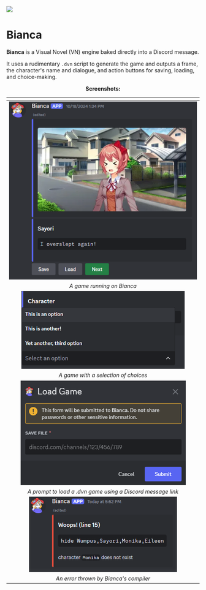 [![](https://dcbadge.limes.pink/api/server/INVITE)](https://discord.gg/35Z2mXYRpv)

# Bianca

**Bianca** is a Visual Novel (VN) engine baked directly into a Discord message.

It uses a rudimentary `.dvn` script to generate the game and outputs a frame,
the character's name and dialogue, and action buttons for saving, loading,
and choice-making.

<div align="center">

**Screenshots:**

| <!-- -->                                                                                         |
|:------------------------------------------------------------------------------------------------:|
| ![image](https://github.com/umlaufg/bianca/blob/main/docs/images/biancascreenshot1.PNG?raw=true) |
| *A game running on Bianca*                                                                       |
| ![image](https://github.com/umlaufg/bianca/blob/main/docs/images/biancascreenshot4.PNG?raw=true) |
| *A game with a selection of choices*                                                             |
| ![image](https://github.com/umlaufg/bianca/blob/main/docs/images/biancascreenshot2.PNG?raw=true) |
| *A prompt to load a .dvn game using a Discord message link*                                      |
| ![image](https://github.com/umlaufg/bianca/blob/main/docs/images/biancascreenshot3.PNG?raw=true) |
| *An error thrown by Bianca's compiler*                                                           |

</div>
